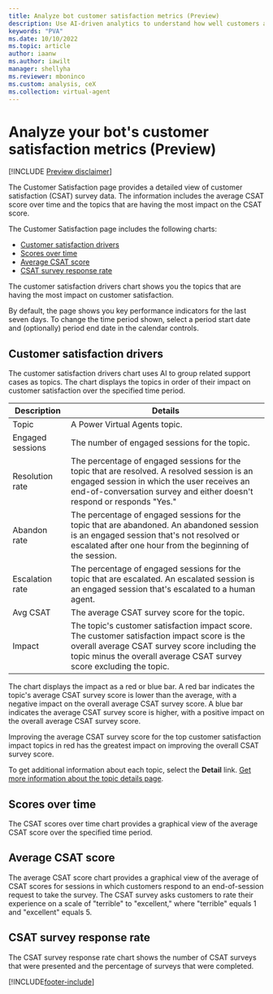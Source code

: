 ```yaml
---
title: Analyze bot customer satisfaction metrics (Preview)
description: Use AI-driven analytics to understand how well customers are interacting with your bot and identify areas for improvement.
keywords: "PVA"
ms.date: 10/10/2022
ms.topic: article
author: iaanw
ms.author: iawilt
manager: shellyha
ms.reviewer: mboninco
ms.custom: analysis, ceX
ms.collection: virtual-agent
---
```


# Analyze your bot's customer satisfaction metrics (Preview)

[!INCLUDE [Preview disclaimer](../includes/public-preview-disclaimer.md)]

The Customer Satisfaction page provides a detailed view of customer satisfaction (CSAT) survey data. The information includes the average CSAT score over time and the topics that are having the most impact on the CSAT score.

The Customer Satisfaction page includes the following charts:

- [Customer satisfaction drivers](#customer-satisfaction-drivers)
- [Scores over time](#scores-over-time)
- [Average CSAT score](#average-csat-score)
- [CSAT survey response rate](#csat-survey-response-rate)

The customer satisfaction drivers chart shows you the topics that are having the most impact on customer satisfaction.

By default, the page shows you key performance indicators for the last seven days. To change the time period shown, select a period start date and (optionally) period end date in the calendar controls.

## Customer satisfaction drivers

The customer satisfaction drivers chart uses AI to group related support cases as topics. The chart displays the topics in order of their impact on customer satisfaction over the specified time period.

| Description | Details |
| --- | --- |
| Topic | A Power Virtual Agents topic. |
| Engaged sessions | The number of engaged sessions for the topic. |
| Resolution rate | The percentage of engaged sessions for the topic that are resolved. A resolved session is an engaged session in which the user receives an end-of-conversation survey and either doesn't respond or responds "Yes." |
| Abandon rate | The percentage of engaged sessions for the topic that are abandoned. An abandoned session is an engaged session that's not resolved or escalated after one hour from the beginning of the session. |
| Escalation rate | The percentage of engaged sessions for the topic that are escalated. An escalated session is an engaged session that's escalated to a human agent. |
| Avg CSAT | The average CSAT survey score for the topic. |
| Impact | The topic's customer satisfaction impact score. The customer satisfaction impact score is the overall average CSAT survey score including the topic minus the overall average CSAT survey score excluding the topic. |

The chart displays the impact as a red or blue bar. A red bar indicates the topic's average CSAT survey score is lower than the average, with a negative impact on the overall average CSAT survey score. A blue bar indicates the average CSAT survey score is higher, with a positive impact on the overall average CSAT survey score.

Improving the average CSAT survey score for the top customer satisfaction impact topics in red has the greatest impact on improving the overall CSAT survey score.

To get additional information about each topic, select the **Detail** link. [Get more information about the topic details page](analytics-topic-details.md).

## Scores over time

The CSAT scores over time chart provides a graphical view of the average CSAT score over the specified time period.

## Average CSAT score

The average CSAT score chart provides a graphical view of the average of CSAT scores for sessions in which customers respond to an end-of-session request to take the survey. The CSAT survey asks customers to rate their experience on a scale of "terrible" to "excellent," where "terrible" equals 1 and "excellent" equals 5.

## CSAT survey response rate

The CSAT survey response rate chart shows the number of CSAT surveys that were presented and the percentage of surveys that were completed.

[!INCLUDE[footer-include](includes/footer-banner.md)]
